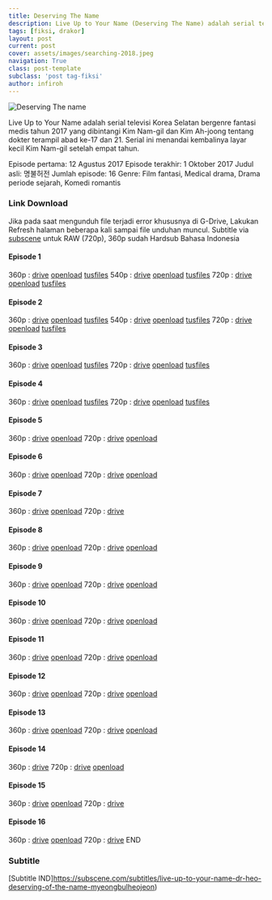 ```yaml
---
title: Deserving The Name
description: Live Up to Your Name (Deserving The Name) adalah serial televisi Korea Selatan bergenre fantasi medis tahun 2017
tags: [fiksi, drakor]
layout: post
current: post
cover: assets/images/searching-2018.jpeg
navigation: True
class: post-template
subclass: 'post tag-fiksi'
author: infiroh
---
```

![Deserving The name](https://2.bp.blogspot.com/-2t8FCZHQzx0/Wb41F081RYI/AAAAAAAAAC0/-N8d3w_ZaJUchEOUtNGIjl14ASOQGjs7wCLcBGAs/s1600/ders.png)

Live Up to Your Name adalah serial televisi Korea Selatan bergenre fantasi medis tahun 2017 yang dibintangi Kim Nam-gil dan Kim Ah-joong tentang dokter terampil abad ke-17 dan 21. Serial ini menandai kembalinya layar kecil Kim Nam-gil setelah empat tahun.

Episode pertama: 12 Agustus 2017
Episode terakhir: 1 Oktober 2017
Judul asli: 명불허전
Jumlah episode: 16
Genre: Film fantasi, Medical drama, Drama periode sejarah, Komedi romantis

### Link Download

Jika pada saat mengunduh file terjadi error khususnya di G-Drive, Lakukan Refresh halaman beberapa kali sampai file unduhan muncul.
Subtitle via <a href="https://subscene.com/subtitles/live-up-to-your-name-dr-heo-deserving-of-the-name-myeongbulheojeon">subscene</a> untuk RAW (720p), 360p sudah Hardsub Bahasa Indonesia

#### Episode 1

360p : [drive](https://mi.knoacc.org/dl/drive??id=0B_XHgc9kZqwQS2VaeUROaUNYZ2c) [openload](https://mi.knoacc.org/dl/any?dom=oload.stream&code=3GY6fSfzrII/Deserving.of.the.Name.E01.360p.mp4) [tusfiles](https://mi.knoacc.org/dl/any?dom=tusfiles.net&code=gbk7tdq1vl7j/Deserving.of.the.Name.E01.360p.mp4)
540p : [drive](https://mi.knoacc.org/dl/drive?id=0B9zQoX327iIlaEdOUVFIZWM3c2s) [openload](https://mi.knoacc.org/dl/any?dom=oload.stream&code=VQFxTYdKvNU/Deserving.of.the.Name.E01.170812.HDTV.H264.540p-SS.mp4) [tusfiles](https://mi.knoacc.org/dl/any?dom=tusfiles.net&code=k9yn3uci17v7/Deserving.of.the.Name.E01.170812.HDTV.H264.540p-SS.mkv)
720p : [drive](https://mi.knoacc.org/dl/drive?id=0B9zQoX327iIlaDN3NVZrQXFubGc) [openload](https://mi.knoacc.org/dl/any?dom=oload.stream&code=DBscvslW1fI/Deserving.of.the.Name.E01.HDTV.x265.10bit.AAC.720p-AzH.mp4) [tusfiles](https://mi.knoacc.org/dl/any?dom=tusfiles.net&code=2la652xq7ux2/Deserving.of.the.Name.E01.HDTV.x265.10bit.AAC-AzH.mkv)

#### Episode 2

360p : [drive](https://mi.knoacc.org/dl/drive?id=0B_XHgc9kZqwQR0pPMC1kUlF6VGM) [openload](https://mi.knoacc.org/dl/any?dom=oload.stream&code=niHyjUPGI-4/Deserving.of.the.Name.E02.360p.mp4) [tusfiles](https://mi.knoacc.org/dl/any?dom=tusfiles.net&code=t2ieby4ar2eo/Deserving.of.the.Name.E02.360p.mp4)
540p : [drive](https://mi.knoacc.org/dl/drive?id=0B_XHgc9kZqwQVUdmcUtNRHdvaXM) [openload](https://mi.knoacc.org/dl/any?dom=oload.stream&code=0ydaDE4InBQ/Deserving.of.the.Name.E02.170813.540p-NEXT.mp4) [tusfiles](https://mi.knoacc.org/dl/any?dom=tusfiles.net&code=74vsasmvfbgd/Deserving.of.the.Name.E02.170813.540p-NEXT.mkv)
720p : [drive](https://mi.knoacc.org/dl/drive?id=0B_XHgc9kZqwQNGxIZnNta0FZXzg) [openload](https://mi.knoacc.org/dl/any?dom=oload.stream&code=Q3_3CAms_ig/Deserving.of.the.Name.E02.HDTV.x265.AAC.720p-AzH) [tusfiles](https://mi.knoacc.org/dl/any?dom=tusfiles.net&code=me6p0z6ie9hb/Deserving.of.the.Name.E02.HDTV.720.mkv)

#### Episode 3

360p : [drive](https://mi.knoacc.org/dl/drive?id=0B_XHgc9kZqwQSmN4T0ZjcjN2c2c) [openload](https://mi.knoacc.org/dl/any?dom=oload.stream&code=kx2sAZP1xJg/Deserving.of.the.Name.E03.360p.mp4) [tusfiles](https://mi.knoacc.org/dl/any?dom=tusfiles.net&code=t1vtr60gkx9q/Deserving.of.the.Name.E03.360p.mp4)
720p : [drive](https://mi.knoacc.org/dl/drive?id=0B_XHgc9kZqwQVlBfTmNKQ3VXVlk) [openload](https://mi.knoacc.org/dl/any?dom=oload.stream&code=u-OVwKDYFaU/Deserving.of.the.Name.E03.720p.mp4) [tusfiles](https://mi.knoacc.org/dl/any?dom=tusfiles.net&code=rv115igbozri/Deserving.of.the.Name.E03.mkv.mp4)

#### Episode 4

360p : [drive](https://mi.knoacc.org/dl/drive?id=0B06qp4iVUkx8UHNXWW4tbFpxVFE) [openload](https://mi.knoacc.org/dl/any?dom=oload.stream&code=GPIl_UXuTJc/Deserving.of.the.Name.E04.360p.mp4) [tusfiles](https://mi.knoacc.org/dl/any?dom=tusfiles.net&code=co1ejgy3reeh/Deserving.of.the.Name.E04.360p.mp4)
720p : [drive](https://mi.knoacc.org/dl/drive?id=0B_XHgc9kZqwQeVRDcE94WUI0Wms) [openload](https://mi.knoacc.org/dl/any?dom=oload.stream&code=e-VR-3da_SQ/Deserving.of.the.Name.E04.720p.mp4) [tusfiles](https://mi.knoacc.org/dl/any?dom=tusfiles.net&code=xhotj2tldk5t&name=Deserving.of.the.Name.E04.mkv.mp4)

#### Episode 5

360p : [drive](https://mi.knoacc.org/dl/drive?id=0B06qp4iVUkx8eTU4THpDX1QwU0U) [openload](https://mi.knoacc.org/dl/any?dom=oload.stream&code=ztWUap3xFNM&name=Deserving.of.the.Name.E05.360p.mp4) 
720p : [drive](https://mi.knoacc.org/dl/drive?id=0B06qp4iVUkx8MU8zaFN2LTNvaWs) [openload](https://mi.knoacc.org/dl/any?dom=oload.stream&code=NAAIroG0Le0&name=Deserving.of.the.Name.E05.170826.HDTV.H264.720p-SS.mp4) 

#### Episode 6

360p : [drive](https://mi.knoacc.org/dl/drive?id=0B06qp4iVUkx8UF9uV05WVDl2dUE) [openload](https://mi.knoacc.org/dl/any?dom=oload.stream&code=WJopvYeVTAc&name=Deserving.of.the.Name.E06.360p.mp4) 
720p : [drive](https://mi.knoacc.org/dl/drive?id=0B06qp4iVUkx8Y0ZBdXBKTzlNVkk) [openload](https://mi.knoacc.org/dl/any?dom=oload.stream&code=LfXu2GqlWEI&name=Deserving.of.the.Name.E06.170827.HDTV.H264.720p-SS.mp4) 

#### Episode 7

360p : [drive](https://mi.knoacc.org/dl/drive?id=0B387gMJkFaWzbVExdmNaSkVyTlE) [openload](https://mi.knoacc.org/dl/any?dom=oload.stream&code=vAqn363m44M&name=Deserving.of.the.Name.E07.360p.mp4) 
720p : [drive](https://mi.knoacc.org/dl/drive?id=0B387gMJkFaWzV3YwbTFoT2MxTzA) 

#### Episode 8

360p : [drive](https://mi.knoacc.org/dl/drive?id=0B387gMJkFaWzUjVkMXFMOTVIa00) [openload](https://mi.knoacc.org/dl/any?dom=oload.stream&code=eohnTwhYu7o&name=Deserving.of.the.Name.E08.360p.mp4) 
720p : [drive](https://mi.knoacc.org/dl/drive?id=0B387gMJkFaWzeGtiVXFNNVR5SkE) [openload](https://mi.knoacc.org/dl/any?dom=oload.stream&code=1HbYp2a53uA&name=Deserving.of.the.Name.E08.720p.mp4) 

#### Episode 9

360p : [drive](https://mi.knoacc.org/dl/drive?id=0B387gMJkFaWzQzZOVUpBMk00aDQ) [openload](https://mi.knoacc.org/dl/any?dom=oload.stream&code=IMDkp6r0SMI/%5Bkordramas.com%5DDeserving.of.the.Name.E09.360p-id.mp4) 
720p : [drive](https://mi.knoacc.org/dl/drive?id=0B387gMJkFaWzWkgwd3pZMjRBbG8) [openload](https://mi.knoacc.org/dl/any?dom=oload.stream&code=KiNgBqOC5_U&name=Deserving.of.the.Name.E09.170909.HDTV.H264.720p-SS.mp4) 

#### Episode 10

360p : [drive](https://mi.knoacc.org/dl/drive?id=0B387gMJkFaWzcDBBeEhETDlhRE0) [openload](https://mi.knoacc.org/dl/any?dom=oload.stream&code=X5DnzkghY3U&name=Deserving.of.the.Name.E10.360p.mp4) 
720p : [drive](https://mi.knoacc.org/dl/drive?id=0B387gMJkFaWzNE1BS2pEeTNWMXM) [openload](https://mi.knoacc.org/dl/any?dom=oload.stream&code=77cX_NlKtjo&name=Deserving.of.the.Name.E10.720p-%5BKoreanDramaX.co%5D.mkv.mp4) 

#### Episode 11

360p : [drive](https://mi.knoacc.org/dl/drive?id=0B387gMJkFaWzUTVTRE0yMGktOWM) [openload](https://mi.knoacc.org/dl/any?dom=oload.stream&code=ssB3TnpdTkk&name=Deserving.of.the.Name.E11.360p.mp4) 
720p : [drive](https://mi.knoacc.org/dl/drive?id=0B387gMJkFaWzMk16TGhwWGZfaXM) [openload](https://mi.knoacc.org/dl/any?dom=oload.stream&code=HfuO4ZN0Mis&name=Deserving.of.the.Name.E11.170916.HDTV.H264._-SS.mp4) 

#### Episode 12

360p : [drive](https://mi.knoacc.org/dl/drive?id=0B387gMJkFaWzQXhlTkJ3UE1JWDQ) [openload](https://mi.knoacc.org/dl/any?dom=oload.stream&code=y3J3-Za_4pY&name=Deserving.of.the.Name.E12.360p.mp4) 
720p : [drive](https://mi.knoacc.org/dl/drive?id=0B387gMJkFaWzQlJKSzd5SEpyWTA) [openload](https://mi.knoacc.org/dl/any?dom=oload.stream&code=-9pU62kTXxQ&name=Deserving.of.the.Name.E12.170917.HDTV.H264.720p-SS_.mp4) 

#### Episode 13

360p : [drive](https://mi.knoacc.org/dl/drive?id=0B387gMJkFaWzM1Vzb2k1NnBaV00) [openload](https://mi.knoacc.org/dl/any?dom=oload.stream&code=C4K7vCHeBn8&name=Deserving.of.the.Name.E13.360p.mp4) 
720p : [drive](https://mi.knoacc.org/dl/drive?id=0B387gMJkFaWzWEdHYmVfdk5IRlU) [openload](https://mi.knoacc.org/dl/any?dom=oload.stream&code=bRgyTDeZrPs&name=Deserving.of.the.Name.E13.720p.mp4) 

#### Episode 14

360p : [drive](https://mi.knoacc.org/dl/drive?id=0B387gMJkFaWzeUdGdUg4elNITlE) 
720p : [drive](https://mi.knoacc.org/dl/drive?id=0B387gMJkFaWzYjY3X3NNWHlrSzQ) [openload](https://mi.knoacc.org/dl/any?dom=oload.stream&code=xa1_P_W2yZM&name=Deserving.of.the.Name.E14.170924.HDTV.H264.720p-SS.mp4)

#### Episode 15

360p : [drive](https://mi.knoacc.org/dl/drive?id=0B387gMJkFaWzQkdlOXpvRWstZlU) [openload](https://mi.knoacc.org/dl/any?dom=oload.stream&code=22CNHvCj5B8&name=Deserving.of.the.Name.E15.360p.mp4)
720p : [drive](https://mi.knoacc.org/dl/drive?id=0B387gMJkFaWzYkJNcFMtQ2dIN1k) 

#### Episode 16

360p : [drive](https://mi.knoacc.org/dl/drive?id=0B387gMJkFaWzQzctNXpsMGxDUlE) [openload](https://mi.knoacc.org/dl/any?dom=oload.stream&code=SI_u-OgmKoA&name=Deserving.of.the.Name.E16.end.360p.mp4)
720p : [drive](https://mi.knoacc.org/dl/drive?id=0B387gMJkFaWzaHAyNjlwLUNoeFU) 
END

### Subtitle

[Subtitle IND]https://subscene.com/subtitles/live-up-to-your-name-dr-heo-deserving-of-the-name-myeongbulheojeon)